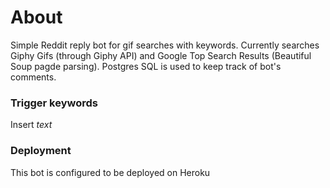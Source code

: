 # About

Simple Reddit reply bot for gif searches with keywords.
Currently searches Giphy Gifs (through Giphy API) and Google Top Search Results (Beautiful Soup pagde parsing).
Postgres SQL is used to keep track of bot's comments.

### Trigger keywords

Insert *text*

### Deployment

This bot is configured to be deployed on Heroku


